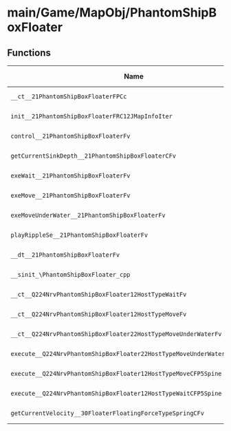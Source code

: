 # main/Game/MapObj/PhantomShipBoxFloater

## Functions

| Name | Address | Match % |
|------|---------|---------|
| `__ct__21PhantomShipBoxFloaterFPCc` | `0x8020A9CC` | :x: (0.0%) |
| `init__21PhantomShipBoxFloaterFRC12JMapInfoIter` | `0x8020AA2C` | :x: (0.0%) |
| `control__21PhantomShipBoxFloaterFv` | `0x8020AB8C` | :x: (0.0%) |
| `getCurrentSinkDepth__21PhantomShipBoxFloaterCFv` | `0x8020ABE0` | :x: (0.0%) |
| `exeWait__21PhantomShipBoxFloaterFv` | `0x8020ACD8` | :x: (0.0%) |
| `exeMove__21PhantomShipBoxFloaterFv` | `0x8020AD38` | :x: (0.0%) |
| `exeMoveUnderWater__21PhantomShipBoxFloaterFv` | `0x8020AE90` | :x: (0.0%) |
| `playRippleSe__21PhantomShipBoxFloaterFv` | `0x8020AF5C` | :x: (0.0%) |
| `__dt__21PhantomShipBoxFloaterFv` | `0x8020AFB8` | :x: (0.0%) |
| `__sinit_\PhantomShipBoxFloater_cpp` | `0x8020B014` | :x: (0.0%) |
| `__ct__Q224NrvPhantomShipBoxFloater12HostTypeWaitFv` | `0x8020B048` | :x: (0.0%) |
| `__ct__Q224NrvPhantomShipBoxFloater12HostTypeMoveFv` | `0x8020B058` | :x: (0.0%) |
| `__ct__Q224NrvPhantomShipBoxFloater22HostTypeMoveUnderWaterFv` | `0x8020B068` | :x: (0.0%) |
| `execute__Q224NrvPhantomShipBoxFloater22HostTypeMoveUnderWaterCFP5Spine` | `0x8020B078` | :x: (0.0%) |
| `execute__Q224NrvPhantomShipBoxFloater12HostTypeMoveCFP5Spine` | `0x8020B080` | :x: (0.0%) |
| `execute__Q224NrvPhantomShipBoxFloater12HostTypeWaitCFP5Spine` | `0x8020B088` | :x: (0.0%) |
| `getCurrentVelocity__30FloaterFloatingForceTypeSpringCFv` | `0x8020B090` | :x: (0.0%) |